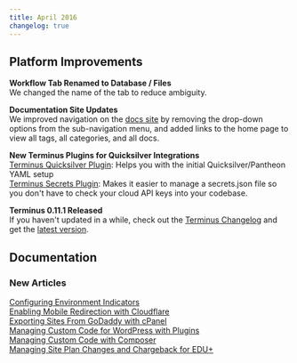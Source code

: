 ```yaml
---
title: April 2016
changelog: true
---
```


## Platform Improvements

**Workflow Tab Renamed to Database / Files**   
We changed the name of the tab to reduce ambiguity.  

**Documentation Site Updates**    
We improved navigation on the [docs site](https://pantheon.io/docs/) by removing the drop-down options from the sub-navigation menu, and added links to the home page to view all tags, all categories, and all docs.

**New Terminus Plugins for Quicksilver Integrations**  
[Terminus Quicksilver Plugin](https://github.com/pantheon-systems/terminus-quicksilver-plugin): Helps you with the initial Quicksilver/Pantheon YAML setup  
[Terminus Secrets Plugin](https://github.com/pantheon-systems/terminus-secrets-plugin): Makes it easier to manage a secrets.json file so you don't have to check your cloud API keys into your codebase.

**Terminus 0.11.1 Released**  
If you haven't updated in a while, check out the [Terminus Changelog](https://github.com/pantheon-systems/cli/blob/master/CHANGELOG.md) and get the [latest version](https://github.com/pantheon-systems/cli/releases).

## Documentation

### New Articles

[Configuring Environment Indicators](/docs/environment-indicator/)  
[Enabling Mobile Redirection with Cloudflare](/docs/mobile-redirection/)  
[Exporting Sites From GoDaddy with cPanel](/docs/migrate-cpanel/)  
[Managing Custom Code for WordPress with Plugins](/docs/wordpress-custom-code/)    
[Managing Custom Code with Composer](/docs/composer/)  
[Managing Site Plan Changes and Chargeback for EDU+](/docs/managing-edu-plus/)   
